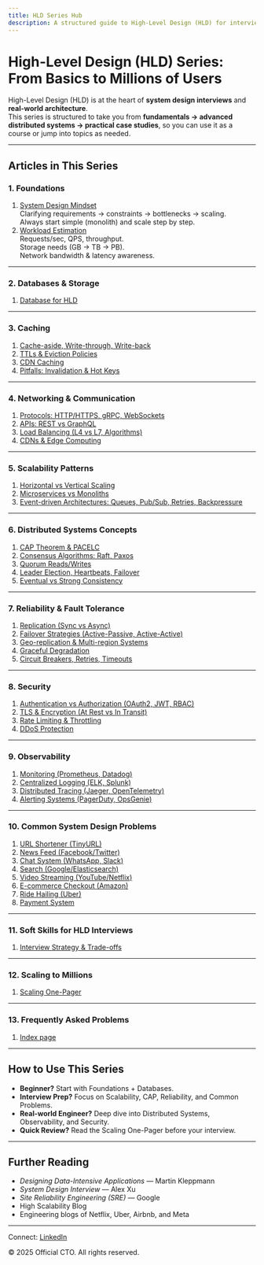```yaml
---
title: HLD Series Hub
description: A structured guide to High-Level Design (HLD) for interviews and real-world systems — covering foundations, databases, caching, scalability, distributed systems, reliability, and more.
---
```


# High-Level Design (HLD) Series: From Basics to Millions of Users

High-Level Design (HLD) is at the heart of **system design interviews** and **real-world architecture**.  
This series is structured to take you from **fundamentals → advanced distributed systems → practical case studies**, so you can use it as a course or jump into topics as needed.  

---

## Articles in This Series

### **1. Foundations**
1. [System Design Mindset](/interview-section/hld/foundations/system-design-mindset.md)  
   Clarifying requirements → constraints → bottlenecks → scaling.  
   Always start simple (monolith) and scale step by step.  
2. [Workload Estimation](/interview-section/hld/foundations/workload-estimation.md)  
   Requests/sec, QPS, throughput.  
   Storage needs (GB → TB → PB).  
   Network bandwidth & latency awareness.  

---

### **2. Databases & Storage**
<!-- //todo PACELC in parallel tp cap etc -->
1. [Database for HLD](/interview-section/hld/database-for-hld.md)  
<!-- 2. [Sharding, Replication & Scaling Patterns](/interview-section/hld/databases/sharding-replication-scaling.md)  
3. [Caching & Query Optimization](/interview-section/hld/databases/caching-query-optimization.md)  
4. [Consistency Models & CAP/PACELC](/interview-section/hld/databases/consistency-models.md)  
5. [Specialized Databases (KV, Document, Graph, Search, Time-series)](/interview-section/hld/databases/specialized-databases.md)   -->

---

### **3. Caching**
1. [Cache-aside, Write-through, Write-back](/interview-section/hld/caching/strategies.md)  
2. [TTLs & Eviction Policies](/interview-section/hld/caching/eviction-policies.md)  
3. [CDN Caching](/interview-section/hld/caching/cdn-caching.md)  
4. [Pitfalls: Invalidation & Hot Keys](/interview-section/hld/caching/pitfalls.md)  

---

### **4. Networking & Communication**
1. [Protocols: HTTP/HTTPS, gRPC, WebSockets](/interview-section/hld/networking/protocols.md)  
2. [APIs: REST vs GraphQL](/interview-section/hld/networking/apis.md)  
3. [Load Balancing (L4 vs L7, Algorithms)](/interview-section/hld/networking/load-balancing.md)  
4. [CDNs & Edge Computing](/interview-section/hld/networking/cdns-edge.md)  

---

### **5. Scalability Patterns**
1. [Horizontal vs Vertical Scaling](/interview-section/hld/scalability/scaling.md)  
2. [Microservices vs Monoliths](/interview-section/hld/scalability/microservices-vs-monoliths.md)  
3. [Event-driven Architectures: Queues, Pub/Sub, Retries, Backpressure](/interview-section/hld/scalability/event-driven.md)  

---

### **6. Distributed Systems Concepts**
1. [CAP Theorem & PACELC](/interview-section/hld/distributed/cap-pacelc.md)  
2. [Consensus Algorithms: Raft, Paxos](/interview-section/hld/distributed/consensus.md)  
3. [Quorum Reads/Writes](/interview-section/hld/distributed/quorum.md)  
4. [Leader Election, Heartbeats, Failover](/interview-section/hld/distributed/leader-election.md)  
5. [Eventual vs Strong Consistency](/interview-section/hld/distributed/consistency-tradeoffs.md)  

---

### **7. Reliability & Fault Tolerance**
1. [Replication (Sync vs Async)](/interview-section/hld/reliability/replication.md)  
2. [Failover Strategies (Active-Passive, Active-Active)](/interview-section/hld/reliability/failover.md)  
3. [Geo-replication & Multi-region Systems](/interview-section/hld/reliability/geo-replication.md)  
4. [Graceful Degradation](/interview-section/hld/reliability/graceful-degradation.md)  
5. [Circuit Breakers, Retries, Timeouts](/interview-section/hld/reliability/circuit-breakers.md)  

---

### **8. Security**
1. [Authentication vs Authorization (OAuth2, JWT, RBAC)](/interview-section/hld/security/authentication-authorization.md)  
2. [TLS & Encryption (At Rest vs In Transit)](/interview-section/hld/security/encryption.md)  
3. [Rate Limiting & Throttling](/interview-section/hld/security/rate-limiting.md)  
4. [DDoS Protection](/interview-section/hld/security/ddos.md)  

---

### **9. Observability**
1. [Monitoring (Prometheus, Datadog)](/interview-section/hld/observability/monitoring.md)  
2. [Centralized Logging (ELK, Splunk)](/interview-section/hld/observability/logging.md)  
3. [Distributed Tracing (Jaeger, OpenTelemetry)](/interview-section/hld/observability/tracing.md)  
4. [Alerting Systems (PagerDuty, OpsGenie)](/interview-section/hld/observability/alerting.md)  

---

### **10. Common System Design Problems**
1. [URL Shortener (TinyURL)](/interview-section/hld/problems/url-shortener.md)  
2. [News Feed (Facebook/Twitter)](/interview-section/hld/problems/news-feed.md)  
3. [Chat System (WhatsApp, Slack)](/interview-section/hld/problems/chat-system.md)  
4. [Search (Google/Elasticsearch)](/interview-section/hld/problems/search.md)  
5. [Video Streaming (YouTube/Netflix)](/interview-section/hld/problems/video-streaming.md)  
6. [E-commerce Checkout (Amazon)](/interview-section/hld/problems/ecommerce.md)  
7. [Ride Hailing (Uber)](/interview-section/hld/problems/ride-hailing.md)  
8. [Payment System](/interview-section/hld/problems/payment-system.md)  

---

### **11. Soft Skills for HLD Interviews**
1. [Interview Strategy & Trade-offs](/interview-section/hld/soft-skills-hld.md)  

---

### **12. Scaling to Millions**
1. [Scaling One-Pager](/interview-section/hld/scaling-one-pager.md)  

---

### **13. Frequently Asked Problems**
1. [Index page](/interview-section/hld/faq-problems/frequently-asked-problems)
<!-- 1. [Design a Key-Value Store (DynamoDB)](/interview-section/hld/faq-problems/kv-store.md)  
2. [Design a Rate Limiter](/interview-section/hld/faq-problems/rate-limiter.md)  
3. [Design a Notification Service](/interview-section/hld/faq-problems/notification-service.md)  
4. [Collaborative Editing (Google Docs)](/interview-section/hld/faq-problems/collaborative-editing.md)  
5. [Leaderboards & Ranking System](/interview-section/hld/faq-problems/leaderboard.md)  
6. [Multi-tenant SaaS Platform](/interview-section/hld/faq-problems/multi-tenant-saas.md)  
7. [Distributed Cache (Redis)](/interview-section/hld/faq-problems/distributed-cache.md)  
8. [Video Conferencing (Zoom/Meet)](/interview-section/hld/faq-problems/video-conferencing.md)   -->

---

## How to Use This Series
- **Beginner?** Start with Foundations + Databases.  
- **Interview Prep?** Focus on Scalability, CAP, Reliability, and Common Problems.  
- **Real-world Engineer?** Deep dive into Distributed Systems, Observability, and Security.  
- **Quick Review?** Read the Scaling One-Pager before your interview.  

---

## Further Reading
- *Designing Data-Intensive Applications* — Martin Kleppmann  
- *System Design Interview* — Alex Xu  
- *Site Reliability Engineering (SRE)* — Google  
- High Scalability Blog  
- Engineering blogs of Netflix, Uber, Airbnb, and Meta  

---

<footer>
  <p>Connect: <a href="https://www.linkedin.com/in/ravi-shankar-a725b0225/">LinkedIn</a></p>
  <p>&copy; 2025 Official CTO. All rights reserved.</p>
</footer>
